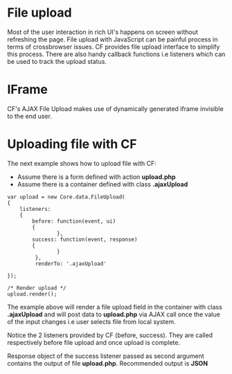 # File upload #

Most of the user interaction in rich UI's happens on screen without refreshing the page. File upload with JavaScript can be painful process in terms of crossbrowser issues. CF provides file upload interface to simplify this process. There are also handy callback functions i.e listeners which can be used to track the upload status.

# IFrame #
CF's AJAX File Upload makes use of dynamically generated iframe invisible to the end user.

# Uploading file with CF #

The next example shows how to upload file with CF:

  * Assume there is a form defined with action **upload.php**
  * Assume there is a container defined with class **.ajaxUpload**

```
var upload = new Core.data.FileUpload(
{
	listeners: 
	{
		before: function(event, ui)
		{
                },
		success: function(event, response)
		{
                }
         },
         renderTo: '.ajaxUpload'
         
});
			
/* Render upload */
upload.render();
```

The example above will render a file upload field in the container with class **.ajaxUpload** and will post data to **upload.php** via AJAX call once the value of the input changes i.e user selects file from local system.

Notice the 2 listeners provided by CF (before, success). They are called respectively before file upload and once upload is complete.

Response object of the success listener passed as second argument contains the output of file **upload.php**. Recommended output is **JSON**